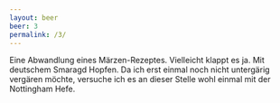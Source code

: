 ```yaml
---
layout: beer
beer: 3
permalink: /3/
---
```


Eine Abwandlung eines Märzen-Rezeptes. Vielleicht klappt es ja. Mit deutschem Smaragd Hopfen.
Da ich erst einmal noch nicht untergärig vergären möchte, versuche ich es an dieser Stelle wohl einmal mit der Nottingham Hefe.
